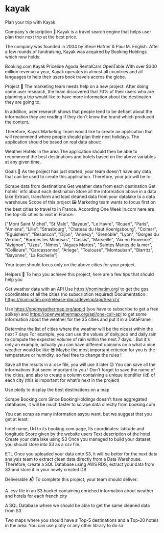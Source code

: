 # kayak

Plan your trip with Kayak

Company's description 📇
Kayak is a travel search engine that helps user plan their next trip at the best price.

The company was founded in 2004 by Steve Hafner & Paul M. English. After a few rounds of fundraising, Kayak was acquired by Booking Holdings which now holds:

Booking.com
Kayak
Priceline
Agoda
RentalCars
OpenTable
With over $300 million revenue a year, Kayak operates in almost all countries and all languages to help their users book travels accros the globe.

Project 🚧
The marketing team needs help on a new project. After doing some user research, the team discovered that 70% of their users who are planning a trip would like to have more information about the destination they are going to.

In addition, user research shows that people tend to be defiant about the information they are reading if they don't know the brand which produced the content.

Therefore, Kayak Marketing Team would like to create an application that will recommend where people should plan their next holidays. The application should be based on real data about:

Weather
Hotels in the area
The application should then be able to recommend the best destinations and hotels based on the above variables at any given time.

Goals 🎯
As the project has just started, your team doesn't have any data that can be used to create this application. Therefore, your job will be to:

Scrape data from destinations
Get weather data from each destination
Get hotels' info about each destination
Store all the information above in a data lake
Extract, transform and load cleaned data from your datalake to a data warehouse
Scope of this project 🖼️
Marketing team wants to focus first on the best cities to travel to in France. According One Week In.com here are the top-35 cities to visit in France:

["Mont Saint Michel",
"St Malo",
"Bayeux",
"Le Havre",
"Rouen",
"Paris",
"Amiens",
"Lille",
"Strasbourg",
"Chateau du Haut Koenigsbourg",
"Colmar",
"Eguisheim",
"Besancon",
"Dijon",
"Annecy",
"Grenoble",
"Lyon",
"Gorges du Verdon",
"Bormes les Mimosas",
"Cassis",
"Marseille",
"Aix en Provence",
"Avignon",
"Uzes",
"Nimes",
"Aigues Mortes",
"Saintes Maries de la mer",
"Collioure",
"Carcassonne",
"Ariege",
"Toulouse",
"Montauban",
"Biarritz",
"Bayonne",
"La Rochelle"]


Your team should focus only on the above cities for your project.

Helpers 🦮
To help you achieve this project, here are a few tips that should help you

Get weather data with an API
Use https://nominatim.org/ to get the gps coordinates of all the cities (no subscription required) Documentation : https://nominatim.org/release-docs/develop/api/Search/

Use https://openweathermap.org/appid (you have to subscribe to get a free apikey) and https://openweathermap.org/api/one-call-api to get some information about the weather for the 35 cities and put it in a DataFrame

Determine the list of cities where the weather will be the nicest within the next 7 days For example, you can use the values of daily.pop and daily.rain to compute the expected volume of rain within the next 7 days... But it's only an example, actually you can have different opinions on a what a nice weather would be like 😎 Maybe the most important criterion for you is the temperature or humidity, so feel free to change the rules !

Save all the results in a .csv file, you will use it later 😉 You can save all the informations that seem important to you ! Don't forget to save the name of the cities, and also to create a column containing a unique identifier (id) of each city (this is important for what's next in the project)

Use plotly to display the best destinations on a map

Scrape Booking.com
Since BookingHoldings doesn't have aggregated databases, it will be much faster to scrape data directly from booking.com

You can scrap as many information asyou want, but we suggest that you get at least:

hotel name,
Url to its booking.com page,
Its coordinates: latitude and longitude
Score given by the website users
Text description of the hotel
Create your data lake using S3
Once you managed to build your dataset, you should store into S3 as a csv file.

ETL
Once you uploaded your data onto S3, it will be better for the next data analysis team to extract clean data directly from a Data Warehouse. Therefore, create a SQL Database using AWS RDS, extract your data from S3 and store it in your newly created DB.

Deliverable 📬
To complete this project, your team should deliver:

A .csv file in an S3 bucket containing enriched information about weather and hotels for each french city

A SQL Database where we should be able to get the same cleaned data from S3

Two maps where you should have a Top-5 destinations and a Top-20 hotels in the area. You can use plotly or any other library to do so

